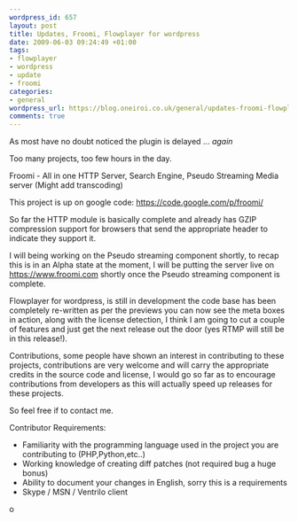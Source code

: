 ```yaml
--- 
wordpress_id: 657
layout: post
title: Updates, Froomi, Flowplayer for wordpress
date: 2009-06-03 09:24:49 +01:00
tags: 
- flowplayer
- wordpress
- update
- froomi
categories: 
- general
wordpress_url: https://blog.oneiroi.co.uk/general/updates-froomi-flowplayer-for-wordpress
comments: true
---
```

As most have no doubt noticed the plugin is delayed ... _again_

Too many projects, too few hours in the day.

Froomi - All in one HTTP Server, Search Engine, Pseudo Streaming Media server
(Might add transcoding)

This project is up on google code: <a href="https://code.google.com/p/froomi/">https://code.google.com/p/froomi/</a>

So far the HTTP module is basically complete and already has GZIP compression support for browsers that send the appropriate header to indicate they support it.

I will being working on the Pseudo streaming component shortly, to recap this is in an Alpha state at the moment, I will be putting the server live on https://www.froomi.com shortly once the Pseudo streaming component is complete.

Flowplayer for wordpress, is still in development the code base has been completely re-written as per the previews you can now see the meta boxes in action, along with the license detection, I think I am going to cut a couple of features and just get the next release out the door (yes RTMP will still be in this release!).

Contributions, some people have shown an interest in contributing to these projects, contributions are very welcome and will carry the appropriate credits in the source code and license, I would go so far as to encourage contributions from developers as this will actually speed up releases for these projects.

So feel free if to contact me.

Contributor Requirements:

<ul>
	<li>Familiarity with the programming language used in the project you are contributing to (PHP,Python,etc..)</li>
	<li>Working knowledge of creating diff patches (not required bug a huge bonus)</li>
	<li>Ability to document your changes in English, sorry this is a requirements</li>
	<li>Skype / MSN / Ventrilo client</li>
</ul>







o
